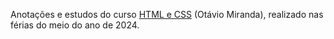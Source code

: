 Anotações e estudos do curso [HTML e CSS](https://www.youtube.com/playlist?list=PLbIBj8vQhvm00J3f3rD33tRuNLem8EgEA "link do curso") (Otávio Miranda), realizado nas férias do meio do ano de 2024.